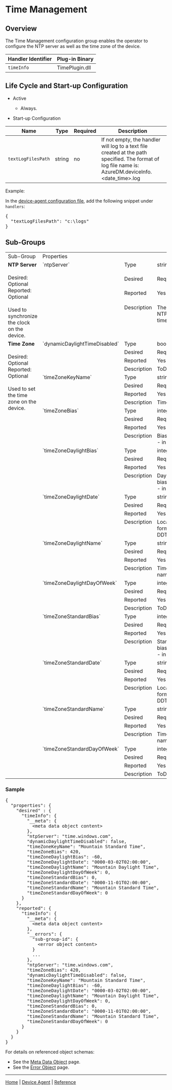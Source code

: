 # Time Management

## Overview

The Time Management configuration group enables the operator to configure the NTP server as well as the time zone of the device.

| Handler Identifier | Plug-in Binary |
|----|----|
| `timeInfo` | TimePlugin.dll |

## Life Cycle and Start-up Configuration

- Active
    - Always.

- Start-up Configuration

| Name | Type | Required | Description |
|------|------|----------|-------------|
| `textLogFilesPath` | string | no | If not empty, the handler will log to a text file created at the path specified. The format of log file name is: AzureDM.deviceInfo.&lt;date_time&gt;.log |

Example:

In the [device-agent configuration file](../../reference/device-agent-configuration-file.md), add the following snippet under `handlers`:

<pre>
{
  "textLogFilesPath": "c:\logs"
}
</pre>

## Sub-Groups

<table>
    <col width="200">
    <tr>
        <td>Sub-Group</td>
        <td colspan="3">Properties</td>
    </tr>
    <!-- NTP Server -->
    <tr valign="top">
        <td rowspan="4"><b>NTP Server</b><br/><br/>
            Desired: Optional<br/>
            Reported: Optional<br/><br/>
            Used to synchronize the clock on the device.</td>
        <td rowspan="4">`ntpServer`</td>
        <td>Type</td><td>string</td>
    </tr>
    <tr valign="top">
        <td>Desired</td><td>Required</td>
    </tr>
    <tr valign="top">
        <td>Reported</td><td>Yes</td>
    </tr>
    <tr valign="top">
        <td>Description</td><td>The name of an NTP server (i.e. time.windows.com).</td>
    </tr>
    <!-- Time Zone - dynamicDaylightTimeDisabled -->
    <tr valign="top">
        <td rowspan="44"><b>Time Zone</b><br/><br/>
            Desired: Optional<br/>
            Reported: Optional<br/><br/>
            Used to set the time zone on the device.</td>
        <td rowspan="4">`dynamicDaylightTimeDisabled`</td>
        <td>Type</td><td>boolean</td>
    </tr>
    <tr valign="top">
        <td>Desired</td><td>Required</td>
    </tr>
    <tr valign="top">
        <td>Reported</td><td>Yes</td>
    </tr>
    <tr valign="top">
        <td>Description</td><td>ToDo:</td>
    </tr>
    <!-- Time Zone - timeZoneKeyName -->
    <tr valign="top">
        <td rowspan="4">`timeZoneKeyName`</td>
        <td>Type</td><td>string</td>
    </tr>
    <tr valign="top">
        <td>Desired</td><td>Required</td>
    </tr>
    <tr valign="top">
        <td>Reported</td><td>Yes</td>
    </tr>
    <tr valign="top">
        <td>Description</td><td>Time zone name.</td>
    </tr>
    <!-- Time Zone - timeZoneBias -->
    <tr valign="top">
        <td rowspan="4">`timeZoneBias`</td>
        <td>Type</td><td>integer</td>
    </tr>
    <tr valign="top">
        <td>Desired</td><td>Required</td>
    </tr>
    <tr valign="top">
        <td>Reported</td><td>Yes</td>
    </tr>
    <tr valign="top">
        <td>Description</td><td>Bias relative to GMT - in minutes.</td>
    </tr>
    <!-- Time Zone - timeZoneDaylightBias -->
    <tr valign="top">
        <td rowspan="4">`timeZoneDaylightBias`</td>
        <td>Type</td><td>integer</td>
    </tr>
    <tr valign="top">
        <td>Desired</td><td>Required</td>
    </tr>
    <tr valign="top">
        <td>Reported</td><td>Yes</td>
    </tr>
    <tr valign="top">
        <td>Description</td><td>Daylight savings bias relative to Bias - in minutes.</td>
    </tr>
    <!-- Time Zone - timeZoneDaylightDate -->
    <tr valign="top">
        <td rowspan="4">`timeZoneDaylightDate`</td>
        <td>Type</td><td>string</td>
    </tr>
    <tr valign="top">
        <td>Desired</td><td>Required</td>
    </tr>
    <tr valign="top">
        <td>Reported</td><td>Yes</td>
    </tr>
    <tr valign="top">
        <td>Description</td><td>Local time in the format: YYYY-MM-DDThh:mm:ss</td>
    </tr>
    <!-- Time Zone - timeZoneDaylightName -->
    <tr valign="top">
        <td rowspan="4">`timeZoneDaylightName`</td>
        <td>Type</td><td>string</td>
    </tr>
    <tr valign="top">
        <td>Desired</td><td>Required</td>
    </tr>
    <tr valign="top">
        <td>Reported</td><td>Yes</td>
    </tr>
    <tr valign="top">
        <td>Description</td><td>Time zone daylight name.</td>
    </tr>
    <!-- Time Zone - timeZoneDaylightDayOfWeek -->
    <tr valign="top">
        <td rowspan="4">`timeZoneDaylightDayOfWeek`</td>
        <td>Type</td><td>integer</td>
    </tr>
    <tr valign="top">
        <td>Desired</td><td>Required</td>
    </tr>
    <tr valign="top">
        <td>Reported</td><td>Yes</td>
    </tr>
    <tr valign="top">
        <td>Description</td><td>ToDo:</td>
    </tr>
    <!-- Time Zone - timeZoneStandardBias -->
    <tr valign="top">
        <td rowspan="4">`timeZoneStandardBias`</td>
        <td>Type</td><td>integer</td>
    </tr>
    <tr valign="top">
        <td>Desired</td><td>Required</td>
    </tr>
    <tr valign="top">
        <td>Reported</td><td>Yes</td>
    </tr>
    <tr valign="top">
        <td>Description</td><td>Standard savings bias relative to Bias - in minutes.</td>
    </tr>
    <!-- Time Zone - timeZoneStandardDate -->
    <tr valign="top">
        <td rowspan="4">`timeZoneStandardDate`</td>
        <td>Type</td><td>string</td>
    </tr>
    <tr valign="top">
        <td>Desired</td><td>Required</td>
    </tr>
    <tr valign="top">
        <td>Reported</td><td>Yes</td>
    </tr>
    <tr valign="top">
        <td>Description</td><td>Local time in the format: YYYY-MM-DDThh:mm:ss</td>
    </tr>
    <!-- Time Zone - timeZoneStandardName -->
    <tr valign="top">
        <td rowspan="4">`timeZoneStandardName`</td>
        <td>Type</td><td>string</td>
    </tr>
    <tr valign="top">
        <td>Desired</td><td>Required</td>
    </tr>
    <tr valign="top">
        <td>Reported</td><td>Yes</td>
    </tr>
    <tr valign="top">
        <td>Description</td><td>Time zone standard name.</td>
    </tr>
    <!-- Time Zone - timeZoneStandardDayOfWeek -->
    <tr valign="top">
        <td rowspan="4">`timeZoneStandardDayOfWeek`</td>
        <td>Type</td><td>integer</td>
    </tr>
    <tr valign="top">
        <td>Desired</td><td>Required</td>
    </tr>
    <tr valign="top">
        <td>Reported</td><td>Yes</td>
    </tr>
    <tr valign="top">
        <td>Description</td><td>ToDo:</td>
    </tr>
</table>

### Sample

<pre>
{
  "properties": {
    "desired" : {
      "timeInfo": {
        "__meta": {
          &lt;meta data object content&gt;
        },
        "ntpServer": "time.windows.com",
        "dynamicDaylightTimeDisabled": false,
        "timeZoneKeyName": "Mountain Standard Time",
        "timeZoneBias": 420,
        "timeZoneDaylightBias": -60,
        "timeZoneDaylightDate": "0000-03-02T02:00:00",
        "timeZoneDaylightName": "Mountain Daylight Time",
        "timeZoneDaylightDayOfWeek": 0,
        "timeZoneStandardBias": 0,
        "timeZoneStandardDate": "0000-11-01T02:00:00",
        "timeZoneStandardName": "Mountain Standard Time",
        "timeZoneStandardDayOfWeek": 0
      }
    },
    "reported": {
      "timeInfo": {
        "__meta": {
          &lt;meta data object content&gt;
        },
        "__errors": {
          "sub-group-id": {
            &lt;error object content&gt;
          }
          ...
        },
        "ntpServer": "time.windows.com",
        "timeZoneBias": 420,
        "dynamicDaylightTimeDisabled": false,
        "timeZoneKeyName": "Mountain Standard Time",
        "timeZoneDaylightBias": -60,
        "timeZoneDaylightDate": "0000-03-02T02:00:00",
        "timeZoneDaylightName": "Mountain Daylight Time",
        "timeZoneDaylightDayOfWeek": 0,
        "timeZoneStandardBias": 0,
        "timeZoneStandardDate": "0000-11-01T02:00:00",
        "timeZoneStandardName": "Mountain Standard Time",
        "timeZoneStandardDayOfWeek": 0
      }
    }
  }
}
</pre>

For details on referenced object schemas:

- See the [Meta Data Object](meta-object.md) page.
- See the [Error Object](error-object.md) page.

----

[Home](../../../../README.md) | [Device Agent](../../device-agent.md) | [Reference](../../reference.md)